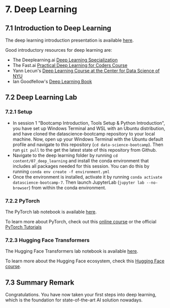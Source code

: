 # 7. Deep Learning

## 7.1 Introduction to Deep Learning

The deep learning introduction presentation is available [here](https://github.com/sebastianbirk/datascience-bootcamp/blob/main/content/07_deep_learning/07_deep_learning.pptx).

Good introductory resources for deep learning are:
- The Deeplearning.ai [Deep Learning Specialization](https://deeplearning.ai/courses/deep-learning-specialization/)
- The Fast.ai [Practical Deep Learning for Coders Course](https://course.fast.ai/)
- Yann Lecun's [Deep Learning Course at the Center for Data Science of NYU](https://cds.nyu.edu/deep-learning/)
- Ian Goodfellow's [Deep Learning Book](https://www.deeplearningbook.org/)

## 7.2 Deep Learning Lab

### 7.2.1 Setup

- In session 1 "Bootcamp Introduction, Tools Setup & Python Introduction", you have set up Windows Terminal and WSL with an Ubuntu distribution, and have cloned the datascience-bootcamp repository to your local machine. Now, open up your Windows Terminal with the Ubuntu default profile and navigate to this repository (```cd data-science-bootcamp```). Then run ```git pull``` to the get the latest state of this repository from Github.
- Navigate to the deep learning folder by running ```cd content/07_deep_learning``` and install the conda environment that includes all packages needed for this session. You can do this by running ```conda env create -f environment.yml```
- Once the environment is installed, activate it by running ```conda activate datascience-bootcamp-7```. Then launch JupyterLab (```jupyter lab --no-browser```) from within the conda environment.

### 7.2.2 PyTorch

The PyTorch lab notebook is available [here](https://github.com/sebastianbirk/datascience-bootcamp/blob/main/content/07_deep_learning/7.1_pytorch.ipynb).

To learn more about PyTorch, check out this [online course](https://www.youtube.com/watch?v=c36lUUr864M&t=8387s) or the official [PyTorch Tutorials](https://pytorch.org/tutorials/)

### 7.2.3 Hugging Face Transformers

The Hugging Face Transformers lab notebook is available [here](https://github.com/sebastianbirk/datascience-bootcamp/blob/main/content/07_deep_learning/7.2_hugging_face_transformers.ipynb).

To learn more about the Hugging Face ecosystem, check this [Hugging Face course](https://huggingface.co/course/chapter1/1).


## 7.3 Summary Remark

Congratulations. You have now taken your first steps into deep learning, which is the foundation for state-of-the-art AI solution nowadays.
